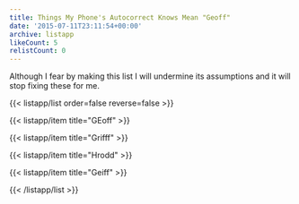 ```yaml
---
title: Things My Phone's Autocorrect Knows Mean "Geoff"
date: '2015-07-11T23:11:54+00:00'
archive: listapp
likeCount: 5
relistCount: 0
---
```


Although I fear by making this list I will undermine its assumptions and it will stop fixing these for me.

<!--more-->

{{< listapp/list order=false reverse=false >}}

   {{< listapp/item title="GEoff" >}}

   {{< listapp/item title="Grifff" >}}

   {{< listapp/item title="Hrodd" >}}

   {{< listapp/item title="Geiff" >}}

{{< /listapp/list >}}
